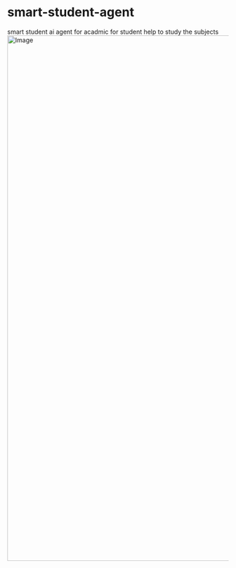 # smart-student-agent
smart student ai agent for acadmic for student help to study the subjects 
<img width="1919" height="1196" alt="Image" src="https://github.com/user-attachments/assets/f9b50d69-47d7-4c79-a8a0-357244f6725a" />
